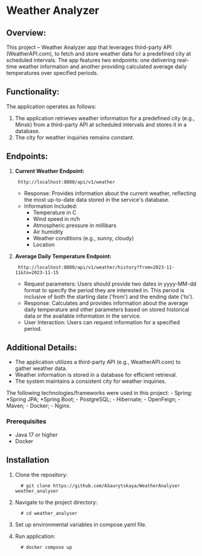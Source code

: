 # Weather Analyzer

## Overview:

This project – Weather Analyzer app that leverages third-party API (WeatherAPI.com), to fetch and store weather data for a predefined city at scheduled intervals. The app features two endpoints: one delivering real-time weather information and another providing calculated average daily temperatures over specified periods.

## Functionality:

The application operates as follows:

1. The application retrieves weather information for a predefined city (e.g., Minsk) from a third-party API at scheduled intervals and stores it in a database.
2. The city for weather inquiries remains constant.

## Endpoints:

1. **Current Weather Endpoint:**
    
        http://localhost:8080/api/v1/weather

    - Response: Provides information about the current weather, reflecting the most up-to-date data stored in the service's database.
    - Information Included:
        - Temperature in C
        - Wind speed in m/h
        - Atmospheric pressure in  millibars
        - Air humidity
        - Weather conditions (e.g., sunny, cloudy)
        - Location

2. **Average Daily Temperature Endpoint:**

        http://localhost:8080/api/v1/weather/history?from=2023-11-11&to=2023-11-15
    - Request parameters: Users should provide two dates in yyyy-MM-dd format to specify the period they are interested in. This period is inclusive of both the starting date ('from') and the ending date ('to').
    - Response: Calculates and provides information about the average daily temperature and other parameters based on stored historical data or the available information in the service.
    - User Interaction: Users can request information for a specified period. 

## Additional Details:

- The application utilizes a third-party API (e.g., WeatherAPI.com) to gather weather data.
- Weather information is stored in a database for efficient retrieval.
- The system maintains a consistent city for weather inquiries.

The following technologies/frameworks were used in this project:
        - Spring:
            *Spring JPA;
            *Spring Boot;
        - PostgreSQL;
        - Hibernate;
        - OpenFeign; 
        - Maven;
        - Docker;
        - Nginx.

### Prerequisites

- Java 17 or higher
- Docker

## Installation

1. Clone the repository:

         # git clone https://github.com/ASaurytskaya/WeatherAnalyser weather_analyser
2. Navigate to the project directory: 

         # cd weather_analyser
3. Set up environmental  variables in compose.yaml file.
4. Run application: 

         # docker compose up
 

